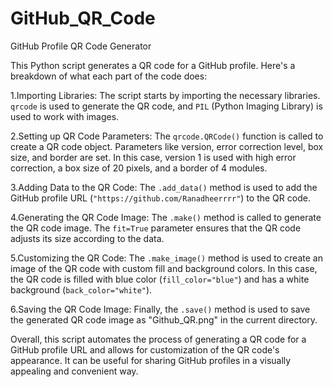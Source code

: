 # GitHub_QR_Code

GitHub Profile QR Code Generator

This Python script generates a QR code for a GitHub profile. Here's a breakdown of what each part of the code does:

1.Importing Libraries: The script starts by importing the necessary libraries. `qrcode` is used to generate the QR code, 
and `PIL` (Python Imaging Library) is used to work with images.

2.Setting up QR Code Parameters: The `qrcode.QRCode()` function is called to create a QR code object. Parameters like version, 
error correction level, box size, and border are set. In this case, version 1 is used with high error correction, a box size of 20 pixels, and a border of 4 modules.

3.Adding Data to the QR Code: The `.add_data()` method is used to add the GitHub profile URL (`"https://github.com/Ranadheerrrr"`) to the QR code.

4.Generating the QR Code Image: The `.make()` method is called to generate the QR code image. The `fit=True` parameter ensures 
that the QR code adjusts its size according to the data.

5.Customizing the QR Code: The `.make_image()` method is used to create an image of the QR code with custom fill and background colors. 
In this case, the QR code is filled with blue color (`fill_color="blue"`) and has a white background (`back_color="white"`).

6.Saving the QR Code Image: Finally, the `.save()` method is used to save the generated QR code image as "Github_QR.png" in the current directory.

Overall, this script automates the process of generating a QR code for a GitHub profile URL and allows for customization of the QR code's appearance. 
It can be useful for sharing GitHub profiles in a visually appealing and convenient way.
